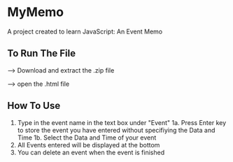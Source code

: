 # MyMemo
A project created to learn JavaScript: An Event Memo

## To Run The File
--> Download and extract the .zip file

--> open the .html file 

## How To Use
1. Type in the event name in the text box under "Event" 
	1a. Press Enter key to store the event you have entered without specifiying the Data and Time
	1b. Select the Data and Time of your event
2. All Events entered will be displayed at the bottom
3. You can delete an event when the event is finished 

  
  




